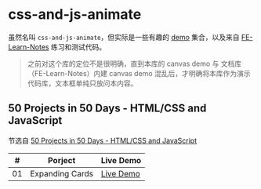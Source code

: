 # css-and-js-animate

虽然名叫 `css-and-js-animate`，但实际是一些有趣的 [demo](https://richardmyu.github.io/css-and-js-animate/) 集合，以及来自 [FE-Learn-Notes](https://github.com/richardmyu/FE-Learn-Notes) 练习和测试代码。

> 之前对这个库的定位不是很明确，直到本库的 canvas demo 与 文档库（FE-Learn-Notes）内建 canvas demo 混乱后，才明确将本库作为演示代码库，文本框单纯只放问本内容。

## 50 Projects in 50 Days - HTML/CSS and JavaScript

节选自 [50 Projects in 50 Days - HTML/CSS and JavaScript](https://github.com/bradtraversy/50projects50days)

| #   | Porject         | Live Demo |
| --- | --------------- | --------- |
| 01  | Expanding Cards | [Live Demo](https://github.com/richardmyu/css-and-js-animate/blob/master/50-projects-in-50-day/01-expanding-cards/index.html) |
